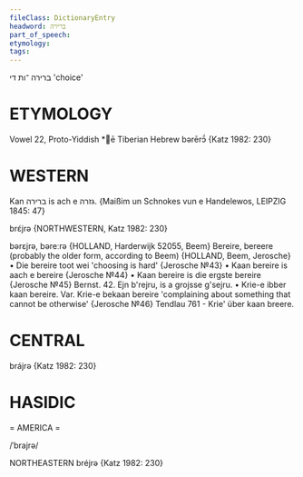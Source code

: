 ```yaml
---
fileClass: DictionaryEntry
headword: ברירה
part_of_speech: 
etymology: 
tags: 
---
```

ברירה
־ות
די
'choice'

ETYMOLOGY
===========
Vowel 22, Proto-Yiddish *ē
Tiberian Hebrew bərērɔ̄́
{Katz 1982: 230}

WESTERN
========

Kan ברירה is ach e גזרה.
{Maißim un Schnokes vun e Handelewos, LEIPZIG 1845: 47}

brɛ́jrə {NORTHWESTERN, Katz 1982: 230}

bərɛjrə, bəreːrə {HOLLAND, Harderwijk 52055, Beem}
Bereire, bereere (probably the older form, according to Beem) {HOLLAND, Beem, Jerosche}
	•	Die bereire toot wei 'choosing is hard' {Jerosche №43}
	•	Kaan bereire is aach e bereire {Jerosche №44}
	•	Kaan bereire is die ergste bereire {Jerosche №45}
Bernst. 42. Ejn b'rejru, is a grojsse g'sejru.
	•	Krie-e ibber kaan bereire. Var. Krie-e bekaan bereire 'complaining about something that cannot be otherwise' {Jerosche №46}
Tendlau 761 - Krie' über kaan breere.

CENTRAL
========

brájrə {Katz 1982: 230}

HASIDIC
=======
= AMERICA = 

/ˈbrajrə/

NORTHEASTERN
bréjrə {Katz 1982: 230}
